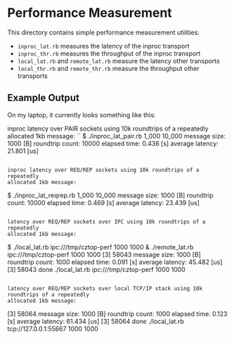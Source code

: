 # Performance Measurement

This directory contains simple performance measurement utilities:

- `inproc_lat.rb` measures the latency of the inproc transport
- `inproc_thr.rb` measures the throughput of the inproc transport
- `local_lat.rb` and `remote_lat.rb` measure the latency other transports
- `local_thr.rb` and `remote_thr.rb` measure the throughput other transports

## Example Output

On my laptop, it currently looks something like this:

inproc latency over PAIR sockets using 10k roundtrips of a repeatedly allocated
1kb message:
``
$ ./inproc_lat_pair.rb 1_000 10_000
message size: 1000 [B]
roundtrip count: 10000
elapsed time: 0.436 [s]
average latency: 21.801 [us]
```

inproc latency over REQ/REP sockets using 10k roundtrips of a repeatedly
allocated 1kb message:
```
$ ./inproc_lat_reqrep.rb 1_000 10_000
message size: 1000 [B]
roundtrip count: 10000
elapsed time: 0.469 [s]
average latency: 23.439 [us]<Paste>
```

latency over REQ/REP sockets over IPC using 10k roundtrips of a repeatedly
allocated 1kb message:
```
$ ./local_lat.rb ipc:///tmp/cztop-perf 1000 1000 & ./remote_lat.rb ipc:///tmp/cztop-perf 1000 1000
[3] 58043
message size: 1000 [B]
roundtrip count: 1000
elapsed time: 0.091 [s]
average latency: 45.482 [us]
[3]    58043 done       ./local_lat.rb ipc:///tmp/cztop-perf 1000 1000
```

latency over REQ/REP sockets over local TCP/IP stack using 10k roundtrips of a repeatedly
allocated 1kb message:
```
[3] 58064
message size: 1000 [B]
roundtrip count: 1000
elapsed time: 0.123 [s]
average latency: 61.434 [us]
[3]    58064 done       ./local_lat.rb tcp://127.0.0.1:55667 1000 1000
```
